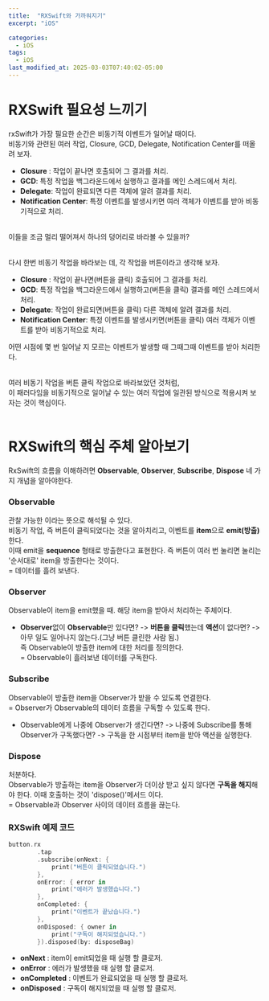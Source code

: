 ```yaml
---
title:  "RXSwift와 가까워지기"
excerpt: "iOS"

categories:
  - iOS
tags:
  - iOS
last_modified_at: 2025-03-03T07:40:02-05:00
---
```


# RXSwift 필요성 느끼기
rxSwift가 가장 필요한 순간은 비동기적 이벤트가 일어날 때이다.<br>
비동기와 관련된 여러 작업, Closure, GCD, Delegate, Notification Center를 떠올려 보자.<br>
- **Closure** : 작업이 끝나면 호출되어 그 결과를 처리.
- **GCD**: 특정 작업을 백그라운드에서 실행하고 결과를 메인 스레드에서 처리.
- **Delegate**: 작업이 완료되면 다른 객체에 알려 결과를 처리.
- **Notification Center**: 특정 이벤트를 발생시키면 여러 객체가 이벤트를 받아 비동기적으로 처리.

<br>
이들을 조금 멀리 떨어져서 하나의 덩어리로 바라볼 수 있을까?<br><br> 

다시 한번 비동기 작업을 바라보는 데, 각 작업을 버튼이라고 생각해 보자.
- **Closure** : 작업이 끝나면(버튼을 클릭) 호출되어 그 결과를 처리.
- **GCD**: 특정 작업을 백그라운드에서 실행하고(버튼을 클릭) 결과를 메인 스레드에서 처리.
- **Delegate**: 작업이 완료되면(버튼을 클릭) 다른 객체에 알려 결과를 처리.
- **Notification Center**: 특정 이벤트를 발생시키면(버튼을 클릭) 여러 객체가 이벤트를 받아 비동기적으로 처리.

어떤 시점에 몇 번 일어날 지 모르는 이벤트가 발생할 때 그때그때 이벤트를 받아 처리한다.<br><br>

여러 비동기 작업을 버튼 클릭 작업으로 바라보았던 것처럼,<br>
이 패러다임을 비동기적으로 일어날 수 있는 여러 작업에 일관된 방식으로 적용시켜 보자는 것이 핵심이다. 
<br><br>

# RXSwift의 핵심 주체 알아보기
RxSwift의 흐름을 이해하려면 **Observable**, **Observer**, **Subscribe**, **Dispose** 네 가지 개념을 알아야한다.<br>


### Observable
관찰 가능한 이라는 뜻으로 해석될 수 있다.<br>
비동기 작업, 즉 버튼이 클릭되었다는 것을 알아치리고, 이벤트를 **item**으로 **emit(방출)** 한다. <br>
이때 emit을 **sequence** 형태로 방출한다고 표현한다. 즉 버튼이 여러 번 눌리면 눌리는 '순서대로' item을 방출한다는 것이다.<br>
= 데이터를 흘려 보낸다.

### Observer
Observable이 item을 emit했을 때. 해당 item을 받아서 처리하는 주체이다.<br>
- **Observer**없이 **Observable**만 있다면? -> **버튼을 클릭**했는데 **액션**이 없다면? -> 아무 일도 일어나지 않는다.(그냥 버튼 클린한 사람 됨.)<br>
즉 Observable이 방출한 item에 대한 처리를 정의한다. <br>
= Observable이 흘러보낸 데이터를 구독한다.

### Subscribe
Observable이 방출한 item을 Observer가 받을 수 있도록 연결한다. <br>
= Observer가 Observable의 데이터 흐름을 구독할 수 있도록 한다.<br>
- Observable에게 나중에 Observer가 생긴다면? -> 나중에 Subscribe를 통해 Observer가 구독했다면? -> 구독을 한 시점부터 item을 받아 액션을 실행한다.<br>


### Dispose
처분하다.<br>
Observable가 방출하는 item을 Observer가 더이상 받고 싶지 않다면 **구독을 해지**해야 한다. 이때 호출하는 것이 'dispose()'메서드 이다.<br>
= Observable과 Observer 사이의 데이터 흐름을 끊는다.


### RXSwift 예제 코드

```swift
button.rx
        .tap
        .subscribe(onNext: {
            print("버튼이 클릭되었습니다.")
        },
        onError: { error in
            print("에러가 발생했습니다.")
        },
        onCompleted: {
            print("이벤트가 끝났습니다.")
        },
        onDisposed: { owner in
            print("구독이 해지되었습니다.")
        }).disposed(by: disposeBag)
```
- **onNext** : item이 emit되었을 때 실행 할 클로저.
- **onError** : 에러가 발생했을 때 실행 할 클로저.
- **onCompleted** : 이벤트가 완료되었을 때 실행 할 클로저.
- **onDisposed** : 구독이 해지되었을 때 실행 할 클로저.
